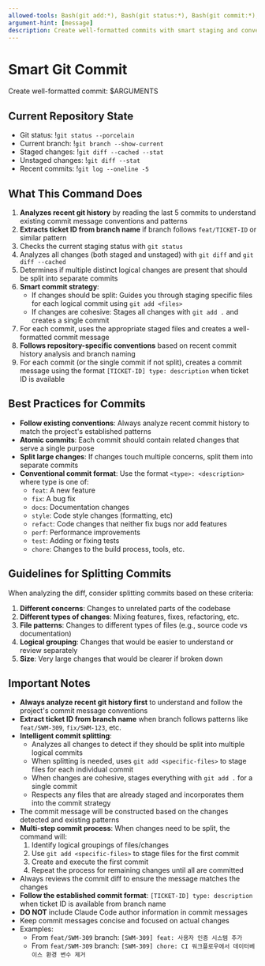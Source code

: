 ```yaml
---
allowed-tools: Bash(git add:*), Bash(git status:*), Bash(git commit:*), Bash(git diff:*), Bash(git log:*)
argument-hint: [message]
description: Create well-formatted commits with smart staging and conventional commit format
---
```


# Smart Git Commit

Create well-formatted commit: $ARGUMENTS

## Current Repository State

- Git status: !`git status --porcelain`
- Current branch: !`git branch --show-current`
- Staged changes: !`git diff --cached --stat`
- Unstaged changes: !`git diff --stat`
- Recent commits: !`git log --oneline -5`

## What This Command Does

1. **Analyzes recent git history** by reading the last 5 commits to understand existing commit message conventions and patterns
2. **Extracts ticket ID from branch name** if branch follows `feat/TICKET-ID` or similar pattern
3. Checks the current staging status with `git status`
4. Analyzes all changes (both staged and unstaged) with `git diff` and `git diff --cached`
5. Determines if multiple distinct logical changes are present that should be split into separate commits
6. **Smart commit strategy**:
   - If changes should be split: Guides you through staging specific files for each logical commit using `git add <files>`
   - If changes are cohesive: Stages all changes with `git add .` and creates a single commit
7. For each commit, uses the appropriate staged files and creates a well-formatted commit message
8. **Follows repository-specific conventions** based on recent commit history analysis and branch naming
9. For each commit (or the single commit if not split), creates a commit message using the format `[TICKET-ID] type: description` when ticket ID is available

## Best Practices for Commits

- **Follow existing conventions**: Always analyze recent commit history to match the project's established patterns
- **Atomic commits**: Each commit should contain related changes that serve a single purpose
- **Split large changes**: If changes touch multiple concerns, split them into separate commits
- **Conventional commit format**: Use the format `<type>: <description>` where type is one of:
  - `feat`: A new feature
  - `fix`: A bug fix
  - `docs`: Documentation changes
  - `style`: Code style changes (formatting, etc)
  - `refact`: Code changes that neither fix bugs nor add features
  - `perf`: Performance improvements
  - `test`: Adding or fixing tests
  - `chore`: Changes to the build process, tools, etc.

## Guidelines for Splitting Commits

When analyzing the diff, consider splitting commits based on these criteria:

1. **Different concerns**: Changes to unrelated parts of the codebase
2. **Different types of changes**: Mixing features, fixes, refactoring, etc.
3. **File patterns**: Changes to different types of files (e.g., source code vs documentation)
4. **Logical grouping**: Changes that would be easier to understand or review separately
5. **Size**: Very large changes that would be clearer if broken down

## Important Notes

- **Always analyze recent git history first** to understand and follow the project's commit message conventions
- **Extract ticket ID from branch name** when branch follows patterns like `feat/SWM-309`, `fix/SWM-123`, etc.
- **Intelligent commit splitting**: 
  - Analyzes all changes to detect if they should be split into multiple logical commits
  - When splitting is needed, uses `git add <specific-files>` to stage files for each individual commit
  - When changes are cohesive, stages everything with `git add .` for a single commit
  - Respects any files that are already staged and incorporates them into the commit strategy
- The commit message will be constructed based on the changes detected and existing patterns
- **Multi-step commit process**: When changes need to be split, the command will:
  1. Identify logical groupings of files/changes
  2. Use `git add <specific-files>` to stage files for the first commit
  3. Create and execute the first commit
  4. Repeat the process for remaining changes until all are committed
- Always reviews the commit diff to ensure the message matches the changes
- **Follow the established commit format**: `[TICKET-ID] type: description` when ticket ID is available from branch name
- **DO NOT** include Claude Code author information in commit messages
- Keep commit messages concise and focused on actual changes
- Examples:
  - From `feat/SWM-309` branch: `[SWM-309] feat: 사용자 인증 시스템 추가`
  - From `feat/SWM-309` branch: `[SWM-309] chore: CI 워크플로우에서 데이터베이스 환경 변수 제거`